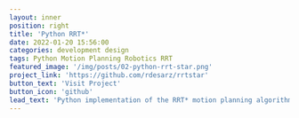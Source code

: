 ```yaml
---
layout: inner
position: right
title: 'Python RRT*'
date: 2022-01-20 15:56:00
categories: development design
tags: Python Motion Planning Robotics RRT
featured_image: '/img/posts/02-python-rrt-star.png'
project_link: 'https://github.com/rdesarz/rrtstar'
button_text: 'Visit Project'
button_icon: 'github'
lead_text: 'Python implementation of the RRT* motion planning algorithm'
---
```

